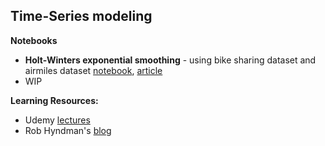 ## Time-Series modeling

**Notebooks**
* **Holt-Winters exponential smoothing** - using bike sharing dataset and airmiles dataset [notebook](https://github.com/uditgt/TimeSeries/blob/main/1.%20HoltWinter.ipynb), [article](https://timeseriesreasoning.com/contents/holt-winters-exponential-smoothing/)
* WIP


**Learning Resources:**
* Udemy [lectures](https://www.udemy.com/course/forecasting-python/)
* Rob Hyndman's [blog](https://robjhyndman.com/)
